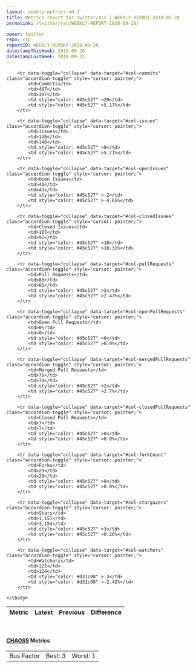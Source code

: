 ```yaml
---
layout: weekly-metrics-v0.1
title: Metrics report for twitter/rsc | WEEKLY-REPORT-2018-09-28
permalink: /twitter/rsc/WEEKLY-REPORT-2018-09-28/

owner: twitter
repo: rsc
reportID: WEEKLY-REPORT-2018-09-28
datestampThisWeek: 2018-09-28
datestampLastWeek: 2018-09-21
---
```




<table class="table table-condensed" style="border-collapse:collapse;">
    <thead>
    <tr>
        <th>Metric</th>
        <th>Latest</th>
        <th>Previous</th>
        <th colspan="2" style="text-align: center;">Difference</th>
    </tr>
    </thead>
    <tbody>

        <tr data-toggle="collapse" data-target="#col-commits" class="accordion-toggle" style="cursor: pointer;">
            <td>Commits</td>
            <td>407</td>
            <td>387</td>
            <td style="color: #45c527" >20</td>
            <td style="color: #45c527" >5.17%</td>
        </tr>
        
        <tr data-toggle="collapse" data-target="#col-issues" class="accordion-toggle" style="cursor: pointer;">
            <td>Issues</td>
            <td>148</td>
            <td>140</td>
            <td style="color: #45c527" >8</td>
            <td style="color: #45c527" >5.71%</td>
        </tr>
        
        <tr data-toggle="collapse" data-target="#col-openIssues" class="accordion-toggle" style="cursor: pointer;">
            <td>Open Issues</td>
            <td>41</td>
            <td>43</td>
            <td style="color: #45c527" >-2</td>
            <td style="color: #45c527" >-4.65%</td>
        </tr>
        
        <tr data-toggle="collapse" data-target="#col-closedIssues" class="accordion-toggle" style="cursor: pointer;">
            <td>Closed Issues</td>
            <td>107</td>
            <td>97</td>
            <td style="color: #45c527" >10</td>
            <td style="color: #45c527" >10.31%</td>
        </tr>
        
        <tr data-toggle="collapse" data-target="#col-pullRequests" class="accordion-toggle" style="cursor: pointer;">
            <td>Pull Requests</td>
            <td>83</td>
            <td>81</td>
            <td style="color: #45c527" >2</td>
            <td style="color: #45c527" >2.47%</td>
        </tr>
        
        <tr data-toggle="collapse" data-target="#col-openPullRequests" class="accordion-toggle" style="cursor: pointer;">
            <td>Open Pull Requests</td>
            <td>0</td>
            <td>0</td>
            <td style="color: #45c527" >0</td>
            <td style="color: #45c527" >0.0%</td>
        </tr>
        
        <tr data-toggle="collapse" data-target="#col-mergedPullRequests" class="accordion-toggle" style="cursor: pointer;">
            <td>Merged Pull Requests</td>
            <td>76</td>
            <td>74</td>
            <td style="color: #45c527" >2</td>
            <td style="color: #45c527" >2.7%</td>
        </tr>
        
        <tr data-toggle="collapse" data-target="#col-closedPullRequests" class="accordion-toggle" style="cursor: pointer;">
            <td>Closed Pull Requests</td>
            <td>7</td>
            <td>7</td>
            <td style="color: #45c527" >0</td>
            <td style="color: #45c527" >0.0%</td>
        </tr>
        
        <tr data-toggle="collapse" data-target="#col-forkCount" class="accordion-toggle" style="cursor: pointer;">
            <td>Forks</td>
            <td>29</td>
            <td>29</td>
            <td style="color: #45c527" >0</td>
            <td style="color: #45c527" >0.0%</td>
        </tr>
        
        <tr data-toggle="collapse" data-target="#col-stargazers" class="accordion-toggle" style="cursor: pointer;">
            <td>Stars</td>
            <td>1,157</td>
            <td>1,154</td>
            <td style="color: #45c527" >3</td>
            <td style="color: #45c527" >0.26%</td>
        </tr>
        
        <tr data-toggle="collapse" data-target="#col-watchers" class="accordion-toggle" style="cursor: pointer;">
            <td>Watchers</td>
            <td>121</td>
            <td>124</td>
            <td style="color: #d31c08" >-3</td>
            <td style="color: #d31c08" >-2.42%</td>
        </tr>
        
    </tbody>
</table>
<br>
<h4><a target="_blank" href="https://chaoss.community/">CHAOSS</a> Metrics</h4>

<table class="table table-condensed" style="border-collapse:collapse;">
    <tbody>
        <td>Bus Factor</td>
        <td>Best: 3</td>
        <td>Worst: 1</td>
    </tbody>
</table>
